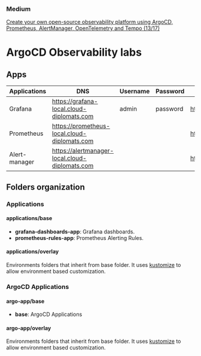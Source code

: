 ### Medium

[Create your own open-source observability platform using ArgoCD, Prometheus, AlertManager, OpenTelemetry and Tempo (13/17)](https://medium.com/itnext/create-your-own-open-source-observability-platform-using-argocd-prometheus-alertmanager-a17cfb74bfcf?source=user_profile---------2----------------------------)

# ArgoCD Observability labs

## Apps

| Applications  | DNS | Username  | Password | Links |
| ------------- | ------------- | ------------- | ------------- | ------------- |
| Grafana | <https://grafana-local.cloud-diplomats.com> | admin | password | <https://grafana.com/grafana/> |
| Prometheus | <https://prometheus-local.cloud-diplomats.com> | | | <https://prometheus.io> |
| Alert-manager | <https://alertmanager-local.cloud-diplomats.com> | | | <https://prometheus.io/docs/alerting/latest/alertmanager> |

## Folders organization

### Applications

#### applications/base

- **grafana-dashboards-app**: Grafana dashboards.
- **prometheus-rules-app**: Prometheus Alerting Rules.

#### applications/overlay

Environments folders that inherit from base folder. It uses [kustomize](https://github.com/kubernetes-sigs/kustomize) to allow environment based customization.

### ArgoCD Applications

#### argo-app/base

- **base**: ArgoCD Applications

#### argo-app/overlay

Environments folders that inherit from base folder. It uses [kustomize](https://github.com/kubernetes-sigs/kustomize) to allow environment based customization.
